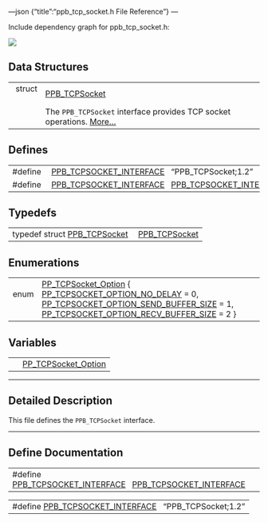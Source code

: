 —json {“title”:“ppb\_tcp\_socket.h File Reference”} —

Include dependency graph for ppb\_tcp\_socket.h:

![](/docs/native-client/pepper_dev/c/ppb__tcp__socket_8h__incl.png)

Data Structures
---------------

<table><tbody><tr class="odd"><td style="text-align: right;">struct  </td><td><a href="/docs/native-client/pepper_dev/c/struct_p_p_b___t_c_p_socket__1__2/" class="el">PPB_TCPSocket</a></td></tr><tr class="even"><td style="text-align: right;"> </td><td>The <code>PPB_TCPSocket</code> interface provides TCP socket operations. <a href="/docs/native-client/pepper_dev/c/struct_p_p_b___t_c_p_socket__1__2#details">More…</a><br />
</td></tr></tbody></table>

Defines
-------

<table><tbody><tr class="odd"><td style="text-align: right;">#define </td><td><a href="/docs/native-client/pepper_dev/c/ppb__tcp__socket_8h#a2f1cedfee70f4bfe4c35849be53fd73f" class="el">PPB_TCPSOCKET_INTERFACE</a>   “PPB_TCPSocket;1.2”</td></tr><tr class="even"><td style="text-align: right;">#define </td><td><a href="/docs/native-client/pepper_dev/c/ppb__tcp__socket_8h#a29ecaef1552f19b223e6c93475d8788c" class="el">PPB_TCPSOCKET_INTERFACE</a>   <a href="/docs/native-client/pepper_dev/c/ppb__tcp__socket_8h#a2f1cedfee70f4bfe4c35849be53fd73f" class="el">PPB_TCPSOCKET_INTERFACE</a></td></tr></tbody></table>

Typedefs
--------

<table><tbody><tr class="odd"><td style="text-align: right;">typedef struct <a href="/docs/native-client/pepper_dev/c/struct_p_p_b___t_c_p_socket__1__2/" class="el">PPB_TCPSocket</a> </td><td><a href="/docs/native-client/pepper_dev/c/group___interfaces#ga68e25baffc8cfc72d6c636a3a6217aa0" class="el">PPB_TCPSocket</a></td></tr></tbody></table>

Enumerations
------------

<table><tbody><tr class="odd"><td style="text-align: right;">enum  </td><td><a href="/docs/native-client/pepper_dev/c/group___enums#ga1557c0bbce8739a3418e6027a9c44e12" class="el">PP_TCPSocket_Option</a> { <a href="/docs/native-client/pepper_dev/c/group___enums#gga1557c0bbce8739a3418e6027a9c44e12a4b17558654d1df4452aa98f7d2609a10" class="el">PP_TCPSOCKET_OPTION_NO_DELAY</a> = 0, <a href="/docs/native-client/pepper_dev/c/group___enums#gga1557c0bbce8739a3418e6027a9c44e12a61ce27ba7853d05f7af51be1bed5d1a6" class="el">PP_TCPSOCKET_OPTION_SEND_BUFFER_SIZE</a> = 1, <a href="/docs/native-client/pepper_dev/c/group___enums#gga1557c0bbce8739a3418e6027a9c44e12aef57736e294acb30fb7b3b2f4a425f72" class="el">PP_TCPSOCKET_OPTION_RECV_BUFFER_SIZE</a> = 2 }</td></tr></tbody></table>

Variables
---------

<table><tbody><tr class="odd"><td style="text-align: right;"> </td><td><a href="/docs/native-client/pepper_dev/c/group___enums#ga1557c0bbce8739a3418e6027a9c44e12" class="el">PP_TCPSocket_Option</a></td></tr></tbody></table>

------------------------------------------------------------------------

<span id="details" class="anchor" style="margin: 0;"></span>

Detailed Description
--------------------

This file defines the `PPB_TCPSocket` interface.

------------------------------------------------------------------------

Define Documentation
--------------------

<span id="a29ecaef1552f19b223e6c93475d8788c" class="anchor" style="margin: 0;"></span>

<table><tbody><tr class="odd"><td>#define <a href="/docs/native-client/pepper_dev/c/ppb__tcp__socket_8h#a29ecaef1552f19b223e6c93475d8788c" class="el">PPB_TCPSOCKET_INTERFACE</a>   <a href="/docs/native-client/pepper_dev/c/ppb__tcp__socket_8h#a2f1cedfee70f4bfe4c35849be53fd73f" class="el">PPB_TCPSOCKET_INTERFACE</a></td></tr></tbody></table>

<span id="a2f1cedfee70f4bfe4c35849be53fd73f" class="anchor" style="margin: 0;"></span>

<table><tbody><tr class="odd"><td>#define <a href="/docs/native-client/pepper_dev/c/ppb__tcp__socket_8h#a2f1cedfee70f4bfe4c35849be53fd73f" class="el">PPB_TCPSOCKET_INTERFACE</a>   “PPB_TCPSocket;1.2”</td></tr></tbody></table>
